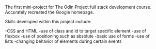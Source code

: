 The first mini-project for The Odin Project full stack development course. Accurately recreated the Google homepage.



Skills developed within this project include:

-CSS and HTML
-use of class and id to target specific element
-use of flexbox
-use of positioning such as absolute
-basic use of forms
-use of lists
-changing behavior of elements during certain events
